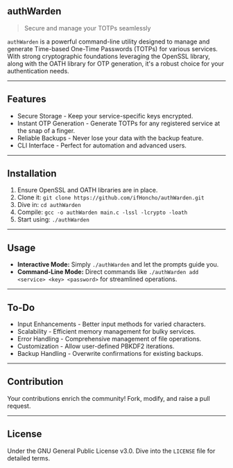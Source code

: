 ## authWarden
> Secure and manage your TOTPs seamlessly

`authWarden` is a powerful command-line utility designed to manage and generate Time-based One-Time Passwords (TOTPs) for various services. With strong cryptographic foundations leveraging the OpenSSL library, along with the OATH library for OTP generation, it's a robust choice for your authentication needs.

---

## Features

- Secure Storage - Keep your service-specific keys encrypted.
- Instant OTP Generation - Generate TOTPs for any registered service at the snap of a finger.
- Reliable Backups - Never lose your data with the backup feature.
- CLI Interface - Perfect for automation and advanced users.

---

## Installation

1. Ensure OpenSSL and OATH libraries are in place.
2. Clone it: `git clone https://github.com/ifHoncho/authWarden.git`
3. Dive in: `cd authWarden`
4. Compile: `gcc -o authWarden main.c -lssl -lcrypto -loath`
5. Start using: `./authWarden`

---

## Usage

- **Interactive Mode:** Simply `./authWarden` and let the prompts guide you.
- **Command-Line Mode:** Direct commands like `./authWarden add <service> <key> <password>` for streamlined operations.

---

## To-Do

- Input Enhancements - Better input methods for varied characters.
- Scalability - Efficient memory management for bulky services.
- Error Handling - Comprehensive management of file operations.
- Customization - Allow user-defined PBKDF2 iterations.
- Backup Handling - Overwrite confirmations for existing backups.

---

## Contribution

Your contributions enrich the community! Fork, modify, and raise a pull request.

---

## License

Under the GNU General Public License v3.0. Dive into the `LICENSE` file for detailed terms.

